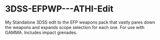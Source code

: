 # 3DSS-EFPWP---ATHI-Edit
My Standalone 3DSS edit to the EFP weapons pack that vastly pares down the weapons and expands scope selection for each one. For use with GAMMA. Includes impact grenades.
